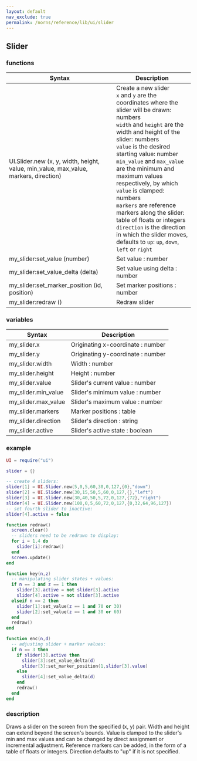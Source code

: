 ```yaml
---
layout: default
nav_exclude: true
permalink: /norns/reference/lib/ui/slider
---
```


## Slider

### functions

| Syntax                                                                               | Description                                                                                                                                                                                                                                                                                                                                                                                                                                                                                                                                       |
| ------------------------------------------------------------------------------------ | ------------------------------------------------------------------------------------------------------------------------------------------------------------------------------------------------------------------------------------------------------------------------------------------------------------------------------------------------------------------------------------------------------------------------------------------------------------------------------------------------------------------------------------------------- |
| UI.Slider.new (x, y, width, height, value, min_value, max_value, markers, direction) | Create a new slider<br>`x` and `y` are the coordinates where the slider will be drawn: numbers <br>`width` and `height` are the width and height of the slider: numbers <br>`value` is the desired starting value: number <br> `min_value` and `max_value` are the minimum and maximum values respectively, by which `value` is clamped: numbers <br> `markers` are reference markers along the slider: table of floats or integers <br>`direction` is the direction in which the slider moves, defaults to `up`: `up`, `down`, `left` or `right` |
| my_slider:set_value (number)                                                         | Set value : number                                                                                                                                                                                                                                                                                                                                                                                                                                                                                                                                |
| my_slider:set_value_delta (delta)                                                    | Set value using delta : number                                                                                                                                                                                                                                                                                                                                                                                                                                                                                                                    |
| my_slider:set_marker_position (id, position)                                         | Set marker positions : number                                                                                                                                                                                                                                                                                                                                                                                                                                                                                                                     |
| my_slider:redraw ()                                                                  | Redraw slider                                                                                                                                                                                                                                                                                                                                                                                                                                                                                                                                     |

### variables

| Syntax              | Description                       |
| ------------------- | --------------------------------- |
| my_slider.x         | Originating x-coordinate : number |
| my_slider.y         | Originating y-coordinate : number |
| my_slider.width     | Width : number                    |
| my_slider.height    | Height : number                   |
| my_slider.value     | Slider's current value : number   |
| my_slider.min_value | Slider's minimum value : number   |
| my_slider.max_value | Slider's maximum value : number   |
| my_slider.markers   | Marker positions : table          |
| my_slider.direction | Slider's direction : string       |
| my_slider.active    | Slider's active state : boolean   |

### example

```lua
UI = require("ui")

slider = {}

-- create 4 sliders:
slider[1] = UI.Slider.new(5,0,5,60,30,0,127,{0},"down")
slider[2] = UI.Slider.new(30,15,50,5,60,0,127,{},"left")
slider[3] = UI.Slider.new(30,40,50,5,72,0,127,{72},"right")
slider[4] = UI.Slider.new(100,0,5,60,72,0,127,{0,32,64,96,127})
-- set fourth slider to inactive:
slider[4].active = false

function redraw()
  screen.clear()
  -- sliders need to be redrawn to display:
  for i = 1,4 do
    slider[i]:redraw()
  end
  screen.update()
end

function key(n,z)
  -- manipulating slider states + values:
  if n == 3 and z == 1 then
    slider[3].active = not slider[3].active
    slider[4].active = not slider[3].active
  elseif n == 2 then
    slider[1]:set_value(z == 1 and 70 or 30)
    slider[2]:set_value(z == 1 and 30 or 60)
  end
  redraw()
end

function enc(n,d)
  -- adjusting slider + marker values:
  if n == 3 then
    if slider[3].active then
      slider[3]:set_value_delta(d)
      slider[3]:set_marker_position(1,slider[3].value)
    else
      slider[4]:set_value_delta(d)
    end
    redraw()
  end
end
```

### description

Draws a slider on the screen from the specified (x, y) pair. Width and height can extend beyond the screen's bounds. Value is clamped to the slider's min and max values and can be changed by direct assignment or incremental adjustment. Reference markers can be added, in the form of a table of floats or integers. Direction defaults to "up" if it is not specified.
